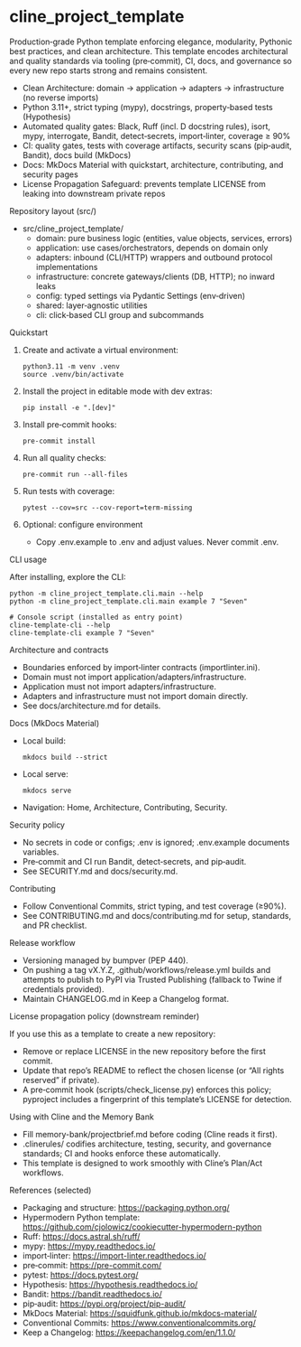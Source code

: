 # cline_project_template

Production‑grade Python template enforcing elegance, modularity, Pythonic best practices, and clean architecture. This template encodes architectural and quality standards via tooling (pre‑commit), CI, docs, and governance so every new repo starts strong and remains consistent.

- Clean Architecture: domain → application → adapters → infrastructure (no reverse imports)
- Python 3.11+, strict typing (mypy), docstrings, property‑based tests (Hypothesis)
- Automated quality gates: Black, Ruff (incl. D docstring rules), isort, mypy, interrogate, Bandit, detect‑secrets, import‑linter, coverage ≥ 90%
- CI: quality gates, tests with coverage artifacts, security scans (pip‑audit, Bandit), docs build (MkDocs)
- Docs: MkDocs Material with quickstart, architecture, contributing, and security pages
- License Propagation Safeguard: prevents template LICENSE from leaking into downstream private repos

Repository layout (src/)

- src/cline_project_template/
  - domain: pure business logic (entities, value objects, services, errors)
  - application: use cases/orchestrators, depends on domain only
  - adapters: inbound (CLI/HTTP) wrappers and outbound protocol implementations
  - infrastructure: concrete gateways/clients (DB, HTTP); no inward leaks
  - config: typed settings via Pydantic Settings (env‑driven)
  - shared: layer‑agnostic utilities
  - cli: click‑based CLI group and subcommands

Quickstart

1) Create and activate a virtual environment:
   ```
   python3.11 -m venv .venv
   source .venv/bin/activate
   ```

2) Install the project in editable mode with dev extras:
   ```
   pip install -e ".[dev]"
   ```

3) Install pre‑commit hooks:
   ```
   pre-commit install
   ```

4) Run all quality checks:
   ```
   pre-commit run --all-files
   ```

5) Run tests with coverage:
   ```
   pytest --cov=src --cov-report=term-missing
   ```

6) Optional: configure environment
   - Copy .env.example to .env and adjust values. Never commit .env.

CLI usage

After installing, explore the CLI:

```
python -m cline_project_template.cli.main --help
python -m cline_project_template.cli.main example 7 "Seven"

# Console script (installed as entry point)
cline-template-cli --help
cline-template-cli example 7 "Seven"
```

Architecture and contracts

- Boundaries enforced by import‑linter contracts (importlinter.ini).
- Domain must not import application/adapters/infrastructure.
- Application must not import adapters/infrastructure.
- Adapters and infrastructure must not import domain directly.
- See docs/architecture.md for details.

Docs (MkDocs Material)

- Local build:
  ```
  mkdocs build --strict
  ```
- Local serve:
  ```
  mkdocs serve
  ```
- Navigation: Home, Architecture, Contributing, Security.

Security policy

- No secrets in code or configs; .env is ignored; .env.example documents variables.
- Pre‑commit and CI run Bandit, detect‑secrets, and pip‑audit.
- See SECURITY.md and docs/security.md.

Contributing

- Follow Conventional Commits, strict typing, and test coverage (≥90%).
- See CONTRIBUTING.md and docs/contributing.md for setup, standards, and PR checklist.

Release workflow

- Versioning managed by bumpver (PEP 440).
- On pushing a tag vX.Y.Z, .github/workflows/release.yml builds and attempts to publish to PyPI via Trusted Publishing (fallback to Twine if credentials provided).
- Maintain CHANGELOG.md in Keep a Changelog format.

License propagation policy (downstream reminder)

If you use this as a template to create a new repository:
- Remove or replace LICENSE in the new repository before the first commit.
- Update that repo’s README to reflect the chosen license (or “All rights reserved” if private).
- A pre‑commit hook (scripts/check_license.py) enforces this policy; pyproject includes a fingerprint of this template’s LICENSE for detection.

Using with Cline and the Memory Bank

- Fill memory-bank/projectbrief.md before coding (Cline reads it first).
- .clinerules/ codifies architecture, testing, security, and governance standards; CI and hooks enforce these automatically.
- This template is designed to work smoothly with Cline’s Plan/Act workflows.

References (selected)

- Packaging and structure: https://packaging.python.org/
- Hypermodern Python template: https://github.com/cjolowicz/cookiecutter-hypermodern-python
- Ruff: https://docs.astral.sh/ruff/
- mypy: https://mypy.readthedocs.io/
- import‑linter: https://import-linter.readthedocs.io/
- pre‑commit: https://pre-commit.com/
- pytest: https://docs.pytest.org/
- Hypothesis: https://hypothesis.readthedocs.io/
- Bandit: https://bandit.readthedocs.io/
- pip‑audit: https://pypi.org/project/pip-audit/
- MkDocs Material: https://squidfunk.github.io/mkdocs-material/
- Conventional Commits: https://www.conventionalcommits.org/
- Keep a Changelog: https://keepachangelog.com/en/1.1.0/
